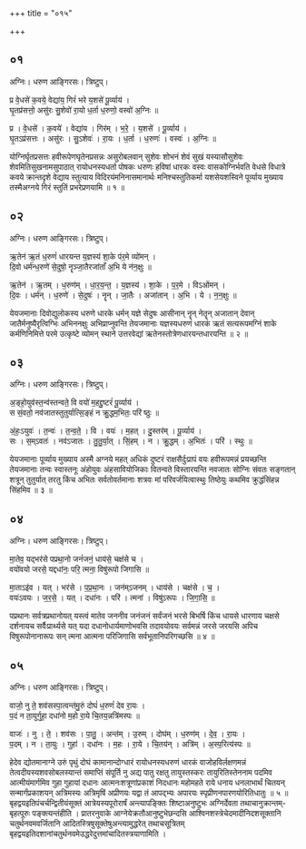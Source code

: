 +++
title = "०१५"

+++


## ०१
अग्निः। धरुण आङ्गिरसः। त्रिष्टुप्।

प्र वे॒धसे॑ क॒वये॒ वेद्या॑य॒ गिरं॑ भरे य॒शसे॑ पू॒र्व्याय॑ ।  
घृ॒तप्र॑सत्तो॒ असु॑रः सु॒शेवो॑ रा॒यो ध॒र्ता ध॒रुणो॒ वस्वो॑ अ॒ग्निः ॥

प्र । वे॒धसे॑ । क॒वये॑ । वेद्या॑य । गिर॑म् । भ॒रे॒ । य॒शसे॑ । पू॒र्व्याय॑ ।  
घृ॒तऽप्र॑सत्तः । असु॑रः । सु॒ऽशेवः॑ । रा॒यः । ध॒र्ता । ध॒रुणः॑ । वस्वः॑ । अ॒ग्निः ॥

योग्निर्घृतप्रसत्तः हवीरूपेणघृतेनप्रसन्नः असुरोबलवान् सुशेवः शोभनं शेवं सुखं यस्यासौसुशेवः शेवमितिसुखनामसुपाठात् रायोधनस्यधर्ता पोषकः धरुणः हविषां धारकः वस्वः वासकोग्निर्भवति वेधसे विधात्रे कवये क्रान्तदृशे वेद्याय स्तुत्याय विदिरयंमनिनासमानार्थः मनिश्चस्तुतिकर्मा यशसेयशस्विने पूर्व्याय मुख्याय तस्मैअग्नये गिरं स्तुतिं प्रभरेप्रणयामि ॥ १ ॥

## ०२
अग्निः। धरुण आङ्गिरसः। त्रिष्टुप्।

ऋ॒तेन॑ ऋ॒तं ध॒रुणं॑ धारयन्त य॒ज्ञस्य॑ शा॒के प॑र॒मे व्यो॑मन् ।  
दि॒वो धर्म॑न्ध॒रुणे॑ से॒दुषो॒ नॄञ्जा॒तैरजा॑ताँ अ॒भि ये न॑न॒क्षुः ॥

ऋ॒तेन॑ । ऋ॒तम् । ध॒रुण॑म् । धा॒र॒य॒न्त॒ । य॒ज्ञस्य॑ । शा॒के । प॒र॒मे । विऽओ॑मन् ।  
दि॒वः । धर्म॑न् । ध॒रुणे॑ । से॒दुषः॑ । नॄन् । जा॒तैः । अजा॑तान् । अ॒भि । ये । न॒न॒क्षुः ॥

येयजमानाः दिवोद्युलोकस्य धरुणे धारके धर्मन् यज्ञे सेदुषः आसीनान् नॄन् नेतॄन् अजातान् देवान् जातैर्मनुष्यैरृत्विग्भिः अभिननक्षुः अभिप्राप्नुवन्ति तेयजमानाः यज्ञस्यधरुणं धारकं ऋतं सत्यरूपमग्निं शाके कर्मणिनिमित्ते परमे उत्कृष्टे व्योमन् स्थाने उत्तरवेद्यां ऋतेनस्तोत्रेणधारयन्तधारयन्ति ॥ २ ॥

## ०३
अग्निः। धरुण आङ्गिरसः। त्रिष्टुप्।

अ॒ङ्हो॒युव॑स्त॒न्व॑स्तन्वते॒ वि वयो॑ म॒हद्दु॒ष्टरं॑ पू॒र्व्याय॑ ।  
स सं॒वतो॒ नव॑जातस्तुतुर्यात्सि॒ङ्हं न क्रु॒द्धम॒भितः॒ परि॑ ष्ठुः ॥

अं॒हः॒ऽयुवः॑ । त॒न्वः॑ । त॒न्व॒ते॒ । वि । वयः॑ । म॒हत् । दु॒स्तर॑म् । पू॒र्व्याय॑ ।  
सः । स॒म्ऽवतः॑ । नव॑ऽजातः । तु॒तु॒र्या॒त् । सिं॒हम् । न । क्रु॒द्धम् । अ॒भितः॑ । परि॑ । स्थुः ॥

येयजमानाः पूर्व्याय मुख्याय अस्मै अग्नये महत् अधिकं दुष्टरं राक्षसैर्दुःप्रापं वयः हवीरूपमन्नं प्रयच्छन्ति तेयजमानाः तन्वः स्वास्तनूः अंहोयुवः अंहसावियोजिकाः वितन्वते विस्तारयन्ति नवजातः सोग्निः संवतः सङ्गतान् शत्रून् तुतुर्यात् तरतु किंच अभितः सर्वतोवर्तमानाः शत्रवः मां परिवर्जयित्वास्थुः तिष्ठेयुः कथमिव क्रुद्धंसिंहन्न सिंहमिव ॥ ३ ॥

## ०४
अग्निः। धरुण आङ्गिरसः। त्रिष्टुप्।

मा॒तेव॒ यद्भर॑से पप्रथा॒नो जनं॑जनं॒ धाय॑से॒ चक्ष॑से च ।  
वयो॑वयो जरसे॒ यद्दधा॑नः॒ परि॒ त्मना॒ विषु॑रूपो जिगासि ॥

मा॒ताऽइ॑व । यत् । भर॑से । प॒प्र॒था॒नः । जन॑म्ऽजनम् । धाय॑से । चक्ष॑से । च॒ ।  
वयः॑ऽवयः । ज॒र॒से॒ । यत् । दधा॑नः । परि॑ । त्मना॑ । विषु॑ऽरूपः । जि॒गा॒सि॒ ॥

पप्रथानः सर्वत्रप्रथानोयत् यस्त्वं मातेव जननीव जनंजनं सर्वंजनं भरसे बिभर्षि किंच धायसे धारणाय चक्षसे दर्शनायच सर्वैःप्रार्थ्यसे यत् यदा दधानोधार्यमाणोभवसि तदावयोवयः सर्वमन्नं जरसे जरयसि अपिच विषुरूपोनानारूपः सन् त्मना आत्मना परिजिगासि सर्वभूतानिपरिगच्छसि ॥ ४ ॥

## ०५
अग्निः। धरुण आङ्गिरसः। त्रिष्टुप्।

वाजो॒ नु ते॒ शव॑सस्पा॒त्वन्त॑मु॒रुं दोघं॑ ध॒रुणं॑ देव रा॒यः ।  
प॒दं न ता॒युर्गुहा॒ दधा॑नो म॒हो रा॒ये चि॒तय॒न्नत्रि॑मस्पः ॥

वाजः॑ । नु । ते॒ । शव॑सः । पा॒तु॒ । अन्त॑म् । उ॒रुम् । दोघ॑म् । ध॒रुण॑म् । दे॒व॒ । रा॒यः ।  
प॒दम् । न । ता॒युः । गुहा॑ । दधा॑नः । म॒हः । रा॒ये । चि॒तय॑न् । अत्रि॑म् । अ॒स्प॒रित्य॑स्पः ॥

हेदेव द्योतमानाग्ने उरुं पृथुं दोघं कामानान्दोग्धारं रायोधनस्यधरुणं धारकं वाजोहविर्लक्षणमन्नं तेत्वदीयस्यशवसोबलस्यान्तं समाप्तिं संपूर्ति नु अद्य पातु रक्षतु तायुस्तस्करः तायुरितिस्तेननाम पदमिव आत्मीयंमार्गमिव गुहा गुहायां दधानः आत्मनःशत्रूणांप्रकाशं निदधानः महोमहते राये धनाय धनलाभार्थं चितयन् सन्मार्गंप्रकाशयन् अत्रिमस्यः अत्रिमृषिं अप्रीणयः यद्वा तं आपद्भ्यः अपारयः स्पृप्रीणनपारणयोरितिधातुः ॥ ५ ॥बृहद्वयइतिपंचर्चन्द्वितीयंसूक्तं आत्रेयस्यपूरोरार्षं अन्त्यापङ्क्तिः शिष्टाअनुष्टुभः अग्निर्देवता तथाचानुक्रान्तम्-बृहत्पूरुः पङ्क्त्यन्तंहीति । प्रातरनुवाके आग्नेयेक्रतौआनुष्टुभेछन्दसि आश्विनशस्त्रेचेदमादीनिदशसूक्तानि चतुर्थनवमवर्जितानि आदितस्त्रिषुसूक्तेषुअन्त्यामुद्धरेत् तथाचसूत्रितम् बृहद्वयइतिदशानांचतुर्थनवमेउद्धरेदुत्तमांचादितस्त्रयाणामिति ।